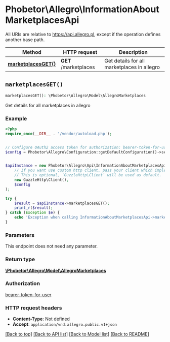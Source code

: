 # Phobetor\Allegro\InformationAboutMarketplacesApi

All URIs are relative to https://api.allegro.pl, except if the operation defines another base path.

| Method | HTTP request | Description |
| ------------- | ------------- | ------------- |
| [**marketplacesGET()**](InformationAboutMarketplacesApi.md#marketplacesGET) | **GET** /marketplaces | Get details for all marketplaces in allegro |


## `marketplacesGET()`

```php
marketplacesGET(): \Phobetor\Allegro\Model\AllegroMarketplaces
```

Get details for all marketplaces in allegro

### Example

```php
<?php
require_once(__DIR__ . '/vendor/autoload.php');


// Configure OAuth2 access token for authorization: bearer-token-for-user
$config = Phobetor\Allegro\Configuration::getDefaultConfiguration()->setAccessToken('YOUR_ACCESS_TOKEN');


$apiInstance = new Phobetor\Allegro\Api\InformationAboutMarketplacesApi(
    // If you want use custom http client, pass your client which implements `GuzzleHttp\ClientInterface`.
    // This is optional, `GuzzleHttp\Client` will be used as default.
    new GuzzleHttp\Client(),
    $config
);

try {
    $result = $apiInstance->marketplacesGET();
    print_r($result);
} catch (Exception $e) {
    echo 'Exception when calling InformationAboutMarketplacesApi->marketplacesGET: ', $e->getMessage(), PHP_EOL;
}
```

### Parameters

This endpoint does not need any parameter.

### Return type

[**\Phobetor\Allegro\Model\AllegroMarketplaces**](../Model/AllegroMarketplaces.md)

### Authorization

[bearer-token-for-user](../../README.md#bearer-token-for-user)

### HTTP request headers

- **Content-Type**: Not defined
- **Accept**: `application/vnd.allegro.public.v1+json`

[[Back to top]](#) [[Back to API list]](../../README.md#endpoints)
[[Back to Model list]](../../README.md#models)
[[Back to README]](../../README.md)
